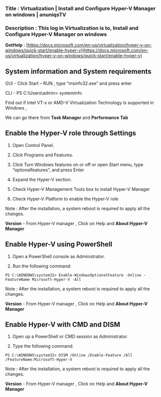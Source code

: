 ### Title : Virtualization | Install and Configure Hyper-V Manager on windows | anuniqsTV

### Description : This log in Virtualization is to, Install and Configure Hyper-V Manager on windows

**GetHelp** : [https://docs.microsoft.com/en-us/virtualization/hyper-v-on-windows/quick-start/enable-hyper-v](https://docs.microsoft.com/en-us/virtualization/hyper-v-on-windows/quick-start/enable-hyper-v)

## System information and System requirements

GUI - Click Start – RUN , type “msinfo32.exe” and press enter

CLI - PS C:\Users\admin> systeminfo

Find out if Intel VT-x or AMD-V Virtualization Technology is supported in Windows ,

We can go there from **Task Manager** and **Performance Tab**

## Enable the Hyper-V role through Settings

1.  Open Control Panel.
    
2.  Click Programs and Features.
    
3.  Click Turn Windows features on or off or open Start menu, type “optionalfeatures”, and press Enter
    
4.  Expand the Hyper-V section.
    
5.  Check Hyper-V Management Tools box to install Hyper-V Manager
    
6.  Check Hyper-V Platform to enable the Hyper-V role
    

Note : After the installation, a system reboot is required to apply all the changes.

**Version** - From Hyper-V manager , Click on Help and **About Hyper-V Manager**

## Enable Hyper-V using PowerShell

1.  Open a PowerShell console as Administrator.
    
2.  Run the following command:
    

```
PS C:\WINDOWS\system32> Enable-WindowsOptionalFeature -Online -FeatureName Microsoft-Hyper-V -All
```

Note : After the installation, a system reboot is required to apply all the changes.

**Version** - From Hyper-V manager , Click on Help and **About Hyper-V Manager**

## Enable Hyper-V with CMD and DISM

1.  Open up a PowerShell or CMD session as Administrator.
    
2.  Type the following command:
    

```
PS C:\WINDOWS\system32> DISM /Online /Enable-Feature /All /FeatureName:Microsoft-Hyper-V
```

Note : After the installation, a system reboot is required to apply all the changes.

**Version** - From Hyper-V manager , Click on Help and **About Hyper-V Manager**

